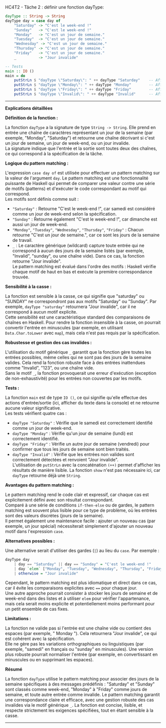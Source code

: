 HC4T2 - Tâche 2 : définir une fonction dayType:

```haskell
dayType :: String -> String
dayType day = case day of
    "Saturday" -> "C'est le week-end !"
    "Sunday"   -> "C'est le week-end !"
    "Monday"   -> "C'est un jour de semaine."
    "Tuesday"  -> "C'est un jour de semaine."
    "Wednesday" -> "C'est un jour de semaine."
    "Thursday" -> "C'est un jour de semaine."
    "Friday"   -> "C'est un jour de semaine."
    _          -> "Jour invalide"

-- Tests
main :: IO ()
main = do
    putStrLn $ "dayType \"Saturday\": " ++ dayType "Saturday"    -- Affiche "dayType \"Saturday\": C'est le week-end !"
    putStrLn $ "dayType \"Monday\": " ++ dayType "Monday"        -- Affiche "dayType \"Monday\": C'est un jour de semaine."
    putStrLn $ "dayType \"Friday\": " ++ dayType "Friday"        -- Affiche "dayType \"Friday\": C'est un jour de semaine."
    putStrLn $ "dayType \"Invalid\": " ++ dayType "Invalid"      -- Affiche "dayType \"Invalid\": Jour invalide"
```


---

**Explications détaillées**

**Définition de la fonction :**

La fonction `dayType` a la signature de type `String -> String`. Elle prend en entrée une chaîne de caractères représentant un jour de la semaine (par exemple, "Monday", "Saturday") et retourne une chaîne décrivant si c'est un jour de semaine, un jour de week-end, ou un jour invalide.  
La signature indique que l'entrée et la sortie sont toutes deux des chaînes, ce qui correspond à la spécification de la tâche.

**Logique du pattern matching :**

L'expression `case day of` est utilisée pour effectuer un pattern matching sur la valeur de l'argument `day`. Le pattern matching est une fonctionnalité puissante de Haskell qui permet de comparer une valeur contre une série de motifs (patterns) et d'exécuter le code correspondant au motif qui correspond.  
Les motifs sont définis comme suit :  
- `"Saturday"` : Retourne "C'est le week-end !", car samedi est considéré comme un jour de week-end selon la spécification.  
- `"Sunday"` : Retourne également "C'est le week-end !", car dimanche est aussi un jour de week-end.  
- `"Monday"`, `"Tuesday"`, `"Wednesday"`, `"Thursday"`, `"Friday"` : Chacun retourne "C'est un jour de semaine.", car ce sont les jours de la semaine de travail.  
- `_` : Le caractère générique (wildcard) capture toute entrée qui ne correspond à aucun des jours de la semaine listés (par exemple, "Invalid", "sunday", ou une chaîne vide). Dans ce cas, la fonction retourne "Jour invalide".  
Le pattern matching est évalué dans l'ordre des motifs : Haskell vérifie chaque motif de haut en bas et exécute la première correspondance trouvée.

**Sensibilité à la casse :**

La fonction est sensible à la casse, ce qui signifie que "saturday" ou "SUNDAY" ne correspondront pas aux motifs "Saturday" ou "Sunday". Par exemple, `dayType "saturday"` retournera "Jour invalide", car il ne correspond à aucun motif explicite.  
Cette sensibilité est une caractéristique standard des comparaisons de chaînes en Haskell. Pour rendre la fonction insensible à la casse, on pourrait convertir l'entrée en minuscules (par exemple, en utilisant `Data.Char.toLower` avec `map`), mais cela n'est pas requis par la spécification.

**Robustesse et gestion des cas invalides :**

L'utilisation du motif générique `_` garantit que la fonction gère toutes les entrées possibles, même celles qui ne sont pas des jours de la semaine valides. Cela rend la fonction robuste face à des entrées inattendues comme "Invalid", "123", ou une chaîne vide.  
Sans le motif `_`, la fonction provoquerait une erreur d'exécution (exception de non-exhaustivité) pour les entrées non couvertes par les motifs.

**Tests :**

La fonction `main` est de type `IO ()`, ce qui signifie qu'elle effectue des actions d'entrée/sortie (ici, afficher du texte dans la console) et ne retourne aucune valeur significative.  
Les tests vérifient quatre cas :  
- `dayType "Saturday"` : Vérifie que le samedi est correctement identifié comme un jour de week-end.  
- `dayType "Monday"` : Vérifie qu'un jour de semaine (lundi) est correctement identifié.  
- `dayType "Friday"` : Vérifie un autre jour de semaine (vendredi) pour confirmer que tous les jours de semaine sont bien traités.  
- `dayType "Invalid"` : Vérifie que les entrées non valides sont correctement détectées et renvoient "Jour invalide".  
L'utilisation de `putStrLn` avec la concaténation `(++)` permet d'afficher les résultats de manière lisible. La fonction `show` n'est pas nécessaire ici, car `dayType` retourne déjà une `String`.

**Avantages du pattern matching :**

Le pattern matching rend le code clair et expressif, car chaque cas est explicitement défini avec son résultat correspondant.  
Comparé à une série de conditions `if-then-else` ou de gardes, le pattern matching est souvent plus lisible pour ce type de problème, où les entrées sont des valeurs discrètes (jours de la semaine).  
Il permet également une maintenance facile : ajouter un nouveau cas (par exemple, un jour spécial) nécessiterait simplement d'ajouter un nouveau motif dans l'expression `case`.

**Alternatives possibles :**

Une alternative serait d'utiliser des gardes (`|`) au lieu du `case`. Par exemple :  
```haskell
dayType day
    | day == "Saturday" || day == "Sunday" = "C'est le week-end !"
    | day `elem` ["Monday", "Tuesday", "Wednesday", "Thursday", "Friday"] = "C'est un jour de semaine."
    | otherwise = "Jour invalide"
```  
Cependant, le pattern matching est plus idiomatique et direct dans ce cas, car il évite les comparaisons explicites avec `==` pour chaque jour.  
Une autre approche pourrait consister à stocker les jours de semaine et de week-end dans des listes et à utiliser `elem` pour vérifier l'appartenance, mais cela serait moins explicite et potentiellement moins performant pour un petit ensemble de cas fixes.

**Limitations :**

La fonction ne valide pas si l'entrée est une chaîne vide ou contient des espaces (par exemple, " Monday "). Cela retournera "Jour invalide", ce qui est cohérent avec la spécification.  
Elle ne gère pas les variations orthographiques ou linguistiques (par exemple, "samedi" en français ou "sunday" en minuscules). Une version plus robuste pourrait normaliser l'entrée (par exemple, en convertissant en minuscules ou en supprimant les espaces).

**Résumé**

La fonction `dayType` utilise le pattern matching pour associer des jours de la semaine spécifiques à des messages prédéfinis : "Saturday" et "Sunday" sont classés comme week-end, "Monday" à "Friday" comme jours de semaine, et toute autre entrée comme invalide. Le pattern matching garantit une correspondance claire et efficace, avec une gestion robuste des cas invalides via le motif générique `_`. La fonction est concise, lisible, et respecte strictement les exigences spécifiées, tout en étant sensible à la casse.

---

